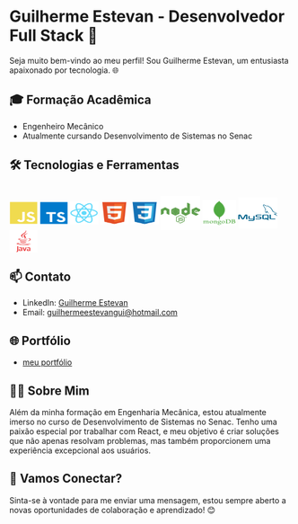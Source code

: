 # Guilherme Estevan - Desenvolvedor Full Stack 🚀

Seja muito bem-vindo ao meu perfil! Sou Guilherme Estevan, um entusiasta apaixonado por tecnologia. 🌐

## 🎓 Formação Acadêmica

- Engenheiro Mecânico
- Atualmente cursando Desenvolvimento de Sistemas no Senac

## 🛠️ Tecnologias e Ferramentas


<div style="display: inline_block"><br>
  <img align="center" alt="Js" height="40" width="50" src="https://raw.githubusercontent.com/devicons/devicon/master/icons/javascript/javascript-plain.svg">
  <img align="center" alt="Ts" height="40" width="50" src="https://raw.githubusercontent.com/devicons/devicon/master/icons/typescript/typescript-plain.svg">
  <img align="center" alt="React" height="40" width="50" src="https://raw.githubusercontent.com/devicons/devicon/master/icons/react/react-original.svg">
  <img align="center" alt="HTML" height="40" width="50" src="https://raw.githubusercontent.com/devicons/devicon/master/icons/html5/html5-original.svg">
  <img align="center" alt="CSS" height="40" width="50" src="https://raw.githubusercontent.com/devicons/devicon/master/icons/css3/css3-original.svg">
  <img align="center" alt="Nodejs" height="60" width="70" src="https://github.com/devicons/devicon/blob/master/icons/nodejs/nodejs-plain-wordmark.svg">
  <img align="center" alt="MongoDB" height="45" width="60" src="https://github.com/devicons/devicon/blob/master/icons/mongodb/mongodb-plain-wordmark.svg">
  <img align="center" alt="MySQL" height="55" width="70" src="https://github.com/devicons/devicon/blob/master/icons/mysql/mysql-plain-wordmark.svg">
  <img align="center" alt="Js" height="40" width="50" src="https://github.com/devicons/devicon/blob/master/icons/java/java-plain-wordmark.svg">
</div>
  
        
## 📫 Contato

- LinkedIn: [Guilherme Estevan](https://www.linkedin.com/in/guilherme-estevan)
- Email: guilhermeestevangui@hotmail.com

## 🌐 Portfólio

- [meu portfólio](https://guilherme-estevan.netlify.app/)

## 👨‍💻 Sobre Mim

Além da minha formação em Engenharia Mecânica, estou atualmente imerso no curso de Desenvolvimento de Sistemas no Senac. Tenho uma paixão especial por trabalhar com React, e meu objetivo é criar soluções que não apenas resolvam problemas, mas também proporcionem uma experiência excepcional aos usuários.

## 🤝 Vamos Conectar?

Sinta-se à vontade para me enviar uma mensagem, estou sempre aberto a novas oportunidades de colaboração e aprendizado! 😊
